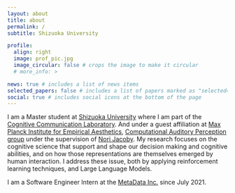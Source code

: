 ```yaml
---
layout: about
title: about
permalink: /
subtitle: Shizuoka University

profile:
  align: right
  image: prof_pic.jpg
  image_circular: false # crops the image to make it circular
  # more_info: >

news: true # includes a list of news items
selected_papers: false # includes a list of papers marked as "selected={true}"
social: true # includes social icons at the bottom of the page
---
```


I am a Master student at [Shizuoka University](https://www.shizuoka.ac.jp/) where I am part of the [Cognitive Communication Laboratory](http://cog.cs.inf.shizuoka.ac.jp/recreation.html). And under a guest affiliation at [Max Planck Institute for Empirical Aesthetics](https://www.aesthetics.mpg.de/), [Computational Auditory Perception group](https://www.aesthetics.mpg.de/forschung/forschungsgruppe-computational-auditory-perception.html) under the supervision of [Nori Jacoby](https://www.norijacoby.com/). My research focuses on the cognitive science that support and shape our decision making and cognitive abilities, and on how those representations are themselves emerged by human interaction. I address these issue, both by applying reinforcement learning techniques, and Large Language Models.

I am a Software Engineer Intern at the [MetaData Inc.](https://metadata.co.jp/) since July 2021. 